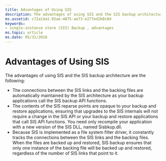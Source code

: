 ```yaml
---
title: Advantages of Using SIS
description: The advantages of using SIS and the SIS backup architecture are the following.
ms.assetid: c72a14a1-92ae-4875-ae73-e277ed2b0c0d
keywords:
- single-instance store (SIS) Backup , advantages
ms.topic: article
ms.date: 05/31/2018
---
```


# Advantages of Using SIS

The advantages of using SIS and the SIS backup architecture are the following:

-   The connections between the SIS links and the backing files are automatically maintained by the SIS architecture as your backup applications call the SIS backup API functions.
-   The contents of the SIS reparse points are opaque to your backup and restore applications, ensuring that upgrades to the SIS internals will not require a change in the SIS API or your backup and restore applications that call SIS API functions. You need only recompile your application with a new version of the SIS DLL, named Sisbkup.dll.
-   Because SIS is implemented as a file system filter driver, it constantly tracks the connections between the SIS links and the backing files. When the files are backed up and restored, SIS backup ensures that only one instance of the backing file will be backed up and restored, regardless of the number of SIS links that point to it.

 

 




